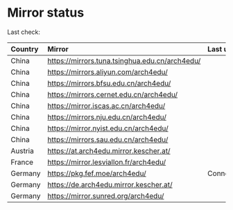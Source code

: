 <script src="./time.js"></script>
# Mirror status
Last check: <script type="text/javascript">localize(1723501173.450952);</script>

|Country|Mirror|Last update|
|:------|:-----|:----------|
|China|https://mirrors.tuna.tsinghua.edu.cn/arch4edu/|<script type="text/javascript">localize(1723487960);</script>|
|China|https://mirrors.aliyun.com/arch4edu/|<script type="text/javascript">localize(1723444621);</script>|
|China|https://mirrors.bfsu.edu.cn/arch4edu/|<script type="text/javascript">localize(1723444621);</script>|
|China|https://mirrors.cernet.edu.cn/arch4edu/|<script type="text/javascript">localize(1723487960);</script>|
|China|https://mirror.iscas.ac.cn/arch4edu/|<script type="text/javascript">localize(1723444621);</script>|
|China|https://mirrors.nju.edu.cn/arch4edu/|<script type="text/javascript">localize(1723401294);</script>|
|China|https://mirror.nyist.edu.cn/arch4edu/|<script type="text/javascript">localize(1723444621);</script>|
|China|https://mirrors.sau.edu.cn/arch4edu/|<script type="text/javascript">localize(1723444621);</script>|
|Austria|https://at.arch4edu.mirror.kescher.at/|<script type="text/javascript">localize(1723444621);</script>|
|France|https://mirror.lesviallon.fr/arch4edu/|<script type="text/javascript">localize(1723444621);</script>|
|Germany|https://pkg.fef.moe/arch4edu/|ConnectionError|
|Germany|https://de.arch4edu.mirror.kescher.at/|<script type="text/javascript">localize(1723444621);</script>|
|Germany|https://mirror.sunred.org/arch4edu/|<script type="text/javascript">localize(1723487960);</script>|

<script src="./tablefilter/tablefilter.js"></script>
<script src="./table.js"></script>